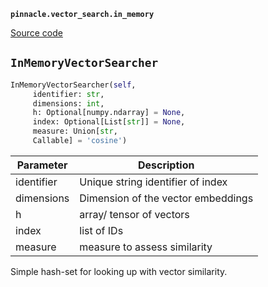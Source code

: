 **`pinnacle.vector_search.in_memory`** 

[Source code](https://github.com/pinnacle/pinnacle/blob/main/pinnacle/vector_search/in_memory.py)

## `InMemoryVectorSearcher` 

```python
InMemoryVectorSearcher(self,
     identifier: str,
     dimensions: int,
     h: Optional[numpy.ndarray] = None,
     index: Optional[List[str]] = None,
     measure: Union[str,
     Callable] = 'cosine')
```
| Parameter | Description |
|-----------|-------------|
| identifier | Unique string identifier of index |
| dimensions | Dimension of the vector embeddings |
| h | array/ tensor of vectors |
| index | list of IDs |
| measure | measure to assess similarity |

Simple hash-set for looking up with vector similarity.

